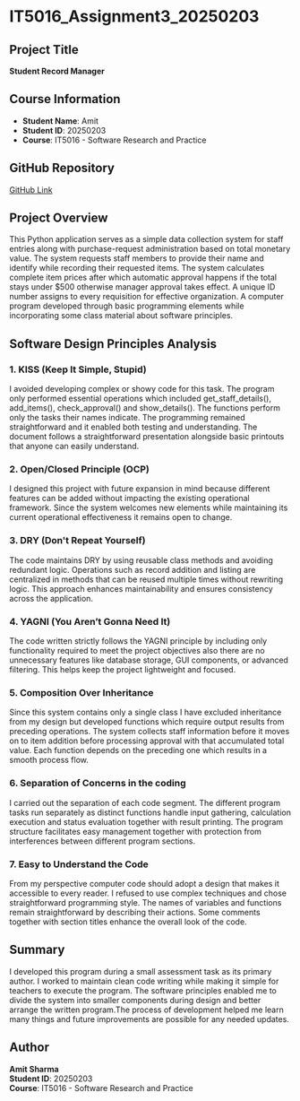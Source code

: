 # IT5016_Assignment3_20250203

## Project Title
**Student Record Manager**

## Course Information
- **Student Name**: Amit  
- **Student ID**: 20250203  
- **Course**: IT5016 - Software Research and Practice

## GitHub Repository
[GitHub Link](https://github.com/amitsharma000/IT5016_Assignment3_20250203)


## Project Overview

This Python application serves as a simple data collection system for staff entries along with purchase-request administration based on total monetary value.
The system requests staff members to provide their name and identify while recording their requested items.
The system calculates complete item prices after which automatic approval happens if the total stays under $500 otherwise manager approval takes effect. 
A unique ID number assigns to every requisition for effective organization.
A computer program developed through basic programming elements while incorporating some class material about software principles.


## Software Design Principles Analysis

### 1. KISS (Keep It Simple, Stupid)

I avoided developing complex or showy code for this task. 
The program only performed essential operations which included get_staff_details(), add_items(), check_approval() and show_details().
The functions perform only the tasks their names indicate.
The programming remained straightforward and it enabled both testing and understanding.
The document follows a straightforward presentation alongside basic printouts that anyone can easily understand.

### 2. Open/Closed Principle (OCP)

I designed this project with future expansion in mind because different features can be added without impacting the existing operational framework.
Since the system welcomes new elements while maintaining its current operational effectiveness it remains open to change.


### 3. DRY (Don't Repeat Yourself)

The code maintains DRY by using reusable class methods and avoiding redundant logic. 
Operations such as record addition and listing are centralized in methods that can be reused multiple times without rewriting logic.
This approach enhances maintainability and ensures consistency across the application.


### 4. YAGNI (You Aren’t Gonna Need It)

The code written strictly follows the YAGNI principle by including only functionality required to meet the project objectives also there are no unnecessary features like database storage, GUI components, or advanced filtering. This helps keep the project lightweight and focused.

### 5. Composition Over Inheritance

Since this system contains only a single class I have excluded inheritance from my design but developed functions which require output results from preceding operations.
The system collects staff information before it moves on to item addition before processing approval with that accumulated total value. Each function depends on the preceding one which results in a smooth process flow.

### 6. Separation of Concerns in the coding 

I carried out the separation of each code segment. 
The different program tasks run separately as distinct functions handle input gathering, calculation execution and status evaluation together with result printing. 
The program structure facilitates easy management together with protection from interferences between different program sections.

### 7. Easy to Understand the Code

From my perspective computer code should adopt a design that makes it accessible to every reader. 
I refused to use complex techniques and chose straightforward programming style. The names of variables and functions remain straightforward by describing their actions.
Some comments together with section titles enhance the overall look of the code. 


## Summary

I developed this program during a small assessment task as its primary author.
I worked to maintain clean code writing while making it simple for teachers to execute the program.
The software principles enabled me to divide the system into smaller components during design and better arrange the written program.The process of development helped me learn many things and future improvements are possible for any needed updates.


## Author

**Amit Sharma**  
**Student ID**: 20250203  
**Course**: IT5016 - Software Research and Practice
